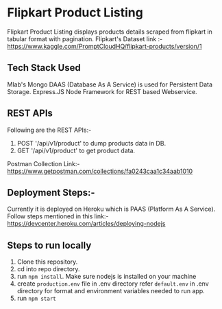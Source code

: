 # Flipkart Product Listing

Flipkart Product Listing displays products details scraped from flipkart in tabular format with pagination.
Flipkart's Dataset link :- https://www.kaggle.com/PromptCloudHQ/flipkart-products/version/1


## Tech Stack Used
Mlab's Mongo DAAS (Database As A Service) is used for Persistent Data Storage.
Express.JS Node Framework for REST based Webservice. 

## REST APIs
Following are the REST APIs:-

1) POST '/api/v1/product' to dump products data in DB.
2) GET '/api/v1/product' to get product data.

Postman Collection Link:- https://www.getpostman.com/collections/fa0243caa1c34aab1010

## Deployment Steps:-
Currently it is deployed on Heroku which is PAAS (Platform As A Service).
Follow steps mentioned in this link:- https://devcenter.heroku.com/articles/deploying-nodejs

## Steps to run locally
1. Clone this repository.
2. cd into repo directory.
3. run `npm install`. Make sure nodejs is installed on your machine
4. create `production.env` file in .env directory refer `default.env` in .env directory for format and environment variables needed to run app.
5. run `npm start`

